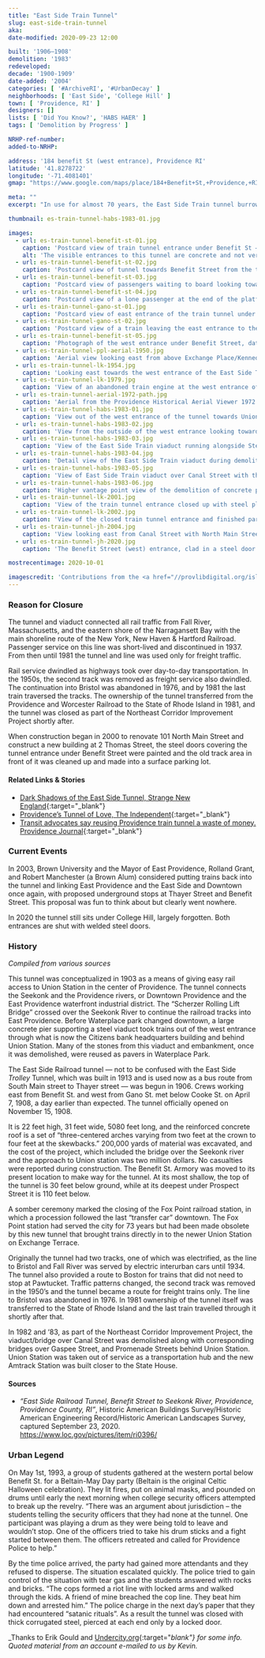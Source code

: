 ```yaml
---
title: "East Side Train Tunnel"
slug: east-side-train-tunnel
aka: 
date-modified: 2020-09-23 12:00

built: '1906–1908'
demolition: '1983'
redeveloped: 
decade: '1900-1909'
date-added: '2004'
categories: [ '#ArchiveRI', '#UrbanDecay' ]
neighborhoods: [ 'East Side', 'College Hill' ]
town: [ 'Providence, RI' ]
designers: []
lists: [ 'Did You Know?', 'HABS HAER' ]
tags: [ 'Demolition by Progress' ]

NRHP-ref-number:
added-to-NRHP:

address: '184 benefit St (west entrance), Providence RI'
latitude: '41.8278722'
longitude: '-71.4081401'
gmap: "https://www.google.com/maps/place/184+Benefit+St,+Providence,+RI+02903/@41.8278722,-71.4081401,157m/data=!3m1!1e3!4m5!3m4!1s0x89e445178e5e4901:0x42c4f2b5c8afb09c!8m2!3d41.8281164!4d-71.4081423"

meta: ""
excerpt: "In use for almost 70 years, the East Side Train tunnel burrows beneath College Hill and once connected Union Station to East Providence"

thumbnail: es-train-tunnel-habs-1983-01.jpg

images:
  - url: es-train-tunnel-benefit-st-01.jpg
    caption: 'Postcard view of train tunnel entrance under Benefit St — First Baptist Church can be seen on the far right and the First Church of the Scientist, Meeting Street, center top. Edward Ozog Photograph Collection, Providence Public Library'
    alt: 'The visible entrances to this tunnel are concrete and not very much to look at.'
  - url: es-train-tunnel-benefit-st-02.jpg
    caption: 'Postcard view of tunnel towards Benefit Street from the tracks. Edward Ozog Photograph Collection, Providence Public Library'
  - url: es-train-tunnel-benefit-st-03.jpg
    caption: 'Postcard view of passengers waiting to board looking towards the west entrance under Benefit Street. Edward Ozog Photograph Collection, Providence Public Library'
  - url: es-train-tunnel-benefit-st-04.jpg
    caption: 'Postcard view of a lone passenger at the end of the platform waiting to board. Edward Ozog Photograph Collection, Providence Public Library'
  - url: es-train-tunnel-gano-st-01.jpg
    caption: 'Postcard view of east entrance of the train tunnel under Gano Street. Edward Ozog Photograph Collection, Providence Public Library'
  - url: es-train-tunnel-gano-st-02.jpg
    caption: 'Postcard view of a train leaving the east entrance to the East Side tunnel, looking towards Gano Street. Edward Ozog Photograph Collection, Providence Public Library'
  - url: es-train-tunnel-benefit-st-05.jpg
    caption: 'Photograph of the west entrance under Benefit Street, date unknown. Edward Ozog Photograph Collection, Providence Public Library'
  - url: es-train-tunnel-ppl-aerial-1950.jpg
    caption: 'Aerial view looking east from above Exchange Place/Kennedy Plaza. The soldiers and sailors monument in “Suicide Circle” can be seen and the Providence Washington Insurance company building (1949) seems to be nearing completion — Avery Lord Aerial Photograph Collection, Providence Public Library'
  - url: es-train-tunnel-lk-1954.jpg
    caption: 'Looking east towards the west entrance of the East Side Train tunnel along the tracks, circa 1954. Personal collection of Leo King'
  - url: es-train-tunnel-lk-1979.jpg
    caption: 'View of an abandoned train engine at the west entrance of the East Side Train tunnel, circa 1979. Personal collection of Leo King'
  - url: es-train-tunnel-aerial-1972-path.jpg
    caption: 'Aerial from the Providence Historical Aerial Viewer 1972 with overlay of the probable tunnel path underground. Cadastral Map from G.M. Hopkins, 1937, shows a quick turn under Benefit Street and then a rather straight path. It’s hard to tell, but the lift bridge over the Seekonk river is in a down position in this photo.'
  - url: es-train-tunnel-habs-1983-01.jpg
    caption: 'View out of the west entrance of the tunnel towards Union Station. Library of Congress, HABS/HAER project, William E. Barrett photographer'
  - url: es-train-tunnel-habs-1983-02.jpg
    caption: 'View from the outside of the west entrance looking towards Benefit Street. Library of Congress, HABS/HAER project, William E. Barrett photographer'
  - url: es-train-tunnel-habs-1983-03.jpg
    caption: 'View of the East Side Train viaduct running alongside Steeple Street during demolition in 1983. Library of Congress, HABS/HAER project, William E. Barrett photographer'
  - url: es-train-tunnel-habs-1983-04.jpg
    caption: 'Detail view of the East Side Train viaduct during demolition in 1983. Library of Congress, HABS/HAER project, William E. Barrett photographer'
  - url: es-train-tunnel-habs-1983-05.jpg
    caption: 'View of East Side Train viaduct over Canal Street with the east edge of Downtown Providence behind. Library of Congress, HABS/HAER project, William E. Barrett photographer'
  - url: es-train-tunnel-habs-1983-06.jpg
    caption: 'Higher vantage point view of the demolition of concrete piers and steel viaduct for the East Side Train, 1983. Library of Congress, HABS/HAER project, William E. Barrett photographer'
  - url: es-train-tunnel-lk-2001.jpg
    caption: 'View of the train tunnel entrance closed up with steel plates and parking for 101 North Main Street being landscaped, circa 2001. Personal collection of Leo King'
  - url: es-train-tunnel-lk-2002.jpg
    caption: 'View of the closed train tunnel entrance and finished parking for 101 North Main Street and 2 Thomas Street, circa 2002. Personal collection of Leo King'
  - url: es-train-tunnel-jh-2004.jpg
    caption: 'View looking east from Canal Street with North Main Street and closed train tunnel entrance in top right, October 2004'
  - url: es-train-tunnel-jh-2020.jpg
    caption: 'The Benefit Street (west) entrance, clad in a steel door'

mostrecentimage: 2020-10-01

imagescredit: 'Contributions from the <a href="//provlibdigital.org/islandora/object/islandora%3A043-03" target="_blank">Providence Public Library Digital Collection</a> (<a href="https://provlibdigital.org/islandora/object/islandora%3A46" target="_blank">Avery Lord aerial</a>), Leo King, Providence Historical Aerial Viewer, and <a href="https://www.loc.gov/pictures/item/ri0396/" target="_blank">Library of Congress</a> HABS/HAER photographer William E. Barrett'
---
```


### Reason for Closure

The tunnel and viaduct connected all rail traffic from Fall River, Massachusetts, and the eastern shore of the Narragansett Bay with the main shoreline route of the New York, New Haven & Hartford Railroad. Passenger service on this line was short-lived and discontinued in 1937. From then until 1981 the tunnel and line was used only for freight traffic. 

Rail service dwindled as highways took over day-to-day transportation. In the 1950s, the second track was removed as freight service also dwindled. The continuation into Bristol was abandoned in 1976, and by 1981 the last train traversed the tracks. The ownership of the tunnel transferred from the Providence and Worcester Railroad to the State of Rhode Island in 1981, and the tunnel was closed as part of the Northeast Corridor Improvement Project shortly after. 

When construction began in 2000 to renovate 101 North Main Street and construct a new building at 2 Thomas Street, the steel doors covering the tunnel entrance under Benefit Street were painted and the old track area in front of it was cleaned up and made into a surface parking lot.

#### Related Links & Stories

+ [Dark Shadows of the East Side Tunnel, Strange New England](//www.strange-new-england.com/2017/09/01/dark-shadows-of-eastside-tunnel/){:target="_blank"}
+ [Providence’s Tunnel of Love, The Independent](//www.theindy.org/a/1214){:target="_blank"}
+ [Transit advocates say reusing Providence train tunnel a waste of money. Providence Journal](//www.providencejournal.com/article/20131002/NEWS/310029853){:target="_blank"}


### Current Events

In 2003, Brown University and the Mayor of East Providence, Rolland Grant, and Robert Manchester (a Brown Alum) considered putting trains back into the tunnel and linking East Providence and the East Side and Downtown once again, with proposed underground stops at Thayer Street and Benefit Street. This proposal was fun to think about but clearly went nowhere. 

In 2020 the tunnel still sits under College Hill, largely forgotten. Both entrances are shut with welded steel doors. 


### History

_Compiled from various sources_

This tunnel was conceptualized in 1903 as a means of giving easy rail access to Union Station in the center of Providence. The tunnel connects the Seekonk and the Providence rivers, or Downtown Providence and the East Providence waterfront industrial district. The “Scherzer Rolling Lift Bridge” crossed over the Seekonk River to continue the railroad tracks into East Providence. Before Waterplace park changed downtown, a large concrete pier supporting a steel viaduct took trains out of the west entrance through what is now the Citizens bank headquarters building and behind Union Station. Many of the stones from this viaduct and embankment, once it was demolished, were reused as pavers in Waterplace Park.

The East Side Railroad tunnel — not to be confused with the East Side _Trolley_ Tunnel, which was built in 1913 and is used now as a bus route from South Main street to Thayer street — was begun in 1906. Crews working east from Benefit St. and west from Gano St. met below Cooke St. on April 7, 1908, a day earlier than expected. The tunnel officially opened on November 15, 1908.

It is 22 feet high, 31 feet wide, 5080 feet long, and the reinforced concrete roof is a set of “three-centered arches varying from two feet at the crown to four feet at the skewbacks.” 200,000 yards of material was excavated, and the cost of the project, which included the bridge over the Seekonk river and the approach to Union station was two million dollars. No casualties were reported during construction. The Benefit St. Armory was moved to its present location to make way for the tunnel. At its most shallow, the top of the tunnel is 30 feet below ground, while at its deepest under Prospect Street it is 110 feet below. 

A somber ceremony marked the closing of the Fox Point railroad station, in which a procession followed the last “transfer car” downtown. The Fox Point station had served the city for 73 years but had been made obsolete by this new tunnel that brought trains directly in to the newer Union Station on Exchange Terrace. 

Originally the tunnel had two tracks, one of which was electrified, as the line to Bristol and Fall River was served by electric interurban cars until 1934. The tunnel also provided a route to Boston for trains that did not need to stop at Pawtucket. Traffic patterns changed, the second track was removed in the 1950’s and the tunnel became a route for freight trains only. The line to Bristol was abandoned in 1976. In 1981 ownership of the tunnel itself was transferred to the State of Rhode Island and the last train travelled through it shortly after that.

In 1982 and ‘83, as part of the Northeast Corridor Improvement Project, the viaduct/bridge over Canal Street was demolished along with corresponding bridges over Gaspee Street, and Promenade Streets behind Union Station. Union Station was taken out of service as a transportation hub and the new Amtrack Station was built closer to the State House.

#### Sources

+ _“East Side Railroad Tunnel, Benefit Street to Seekonk River, Providence, Providence County, RI”_, Historic American Buildings Survey/Historic American Engineering Record/Historic American Landscapes Survey, captured September 23, 2020. https://www.loc.gov/pictures/item/ri0396/


### Urban Legend

On May 1st, 1993, a group of students gathered at the western portal below Benefit St. for a Beltain-May Day party (Beltain is the original Celtic Halloween celebration). They lit fires, put on animal masks, and pounded on drums until early the next morning when college security officers attempted to break up the revelry. “There was an argument about jurisdiction – the students telling the security officers that they had none at the tunnel. One participant was playing a drum as they were being told to leave and wouldn’t stop. One of the officers tried to take his drum sticks and a fight started between them. The officers retreated and called for Providence Police to help.”

By the time police arrived, the party had gained more attendants and they refused to disperse. The situation escalated quickly. The police tried to gain control of the situation with tear gas and the students answered with rocks and bricks. “The cops formed a riot line with locked arms and walked through the kids. A friend of mine breached the cop line. They beat him down and arrested him.” The police charge in the next day’s paper that they had encountered “satanic rituals”. As a result the tunnel was closed with thick corrugated steel, pierced at each end only by a locked door.

_Thanks to Erik Gould and [Undercity.org](//www.undercity.org){:target="_blank"} for some info. Quoted material from an account e-mailed to us by Kevin._
